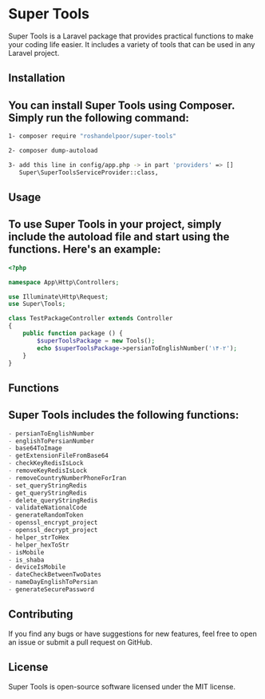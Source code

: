 # Super Tools
Super Tools is a Laravel package that provides practical functions to make your coding life easier. It includes a variety of tools that can be used in any Laravel project.

## Installation

You can install Super Tools using Composer. Simply run the following command:
--------------
```bash
1- composer require "roshandelpoor/super-tools"

2- composer dump-autoload

3- add this line in config/app.php -> in part 'providers' => []
   Super\SuperToolsServiceProvider::class,
```

## Usage

To use Super Tools in your project, simply include the autoload file and start using the functions. Here's an example:
------------------------------

```php
<?php

namespace App\Http\Controllers;

use Illuminate\Http\Request;
use Super\Tools;

class TestPackageController extends Controller
{
    public function package () {
        $superToolsPackage = new Tools();
        echo $superToolsPackage->persianToEnglishNumber('۱۴۰۲');
    }
}
```

## Functions

Super Tools includes the following functions:
------------------------------

```php
- persianToEnglishNumber
- englishToPersianNumber
- base64ToImage
- getExtensionFileFromBase64
- checkKeyRedisIsLock
- removeKeyRedisIsLock
- removeCountryNumberPhoneForIran
- set_queryStringRedis
- get_queryStringRedis
- delete_queryStringRedis
- validateNationalCode
- generateRandomToken
- openssl_encrypt_project
- openssl_decrypt_project
- helper_strToHex
- helper_hexToStr
- isMobile
- is_shaba
- deviceIsMobile
- dateCheckBetweenTwoDates
- nameDayEnglishToPersian
- generateSecurePassword
```

## Contributing

If you find any bugs or have suggestions for new features, feel free to open an issue or submit a pull request on GitHub.

## License

Super Tools is open-source software licensed under the MIT license.
